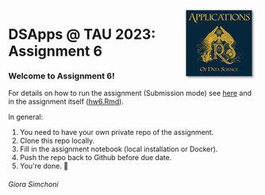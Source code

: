 <img src="images/DSApps_logo_small.jpg" align="right" />

# DSApps @ TAU 2023: Assignment 6

### Welcome to Assignment 6!

For details on how to run the assignment (Submission mode) see [here](https://github.com/DSApps-2023/Class_Slides/blob/master/Apps_of_DS_HW.pdf) and in the assignment itself ([hw6.Rmd](hw6.Rmd)).

In general:

1. You need to have your own private repo of the assignment.
2. Clone this repo locally.
3. Fill in the assignment notebook (local installation or Docker).
4. Push the repo back to Github before due date.
5. You're done. :nail_care:

###### Giora Simchoni